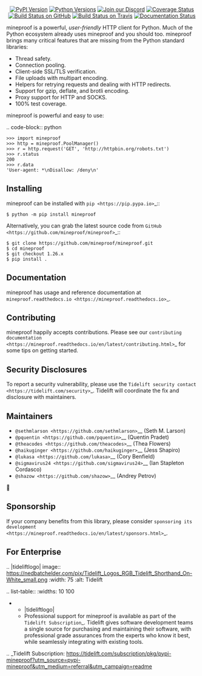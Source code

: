    <p align="center">
      <a href="https://pypi.org/project/mineproof"><img alt="PyPI Version" src="https://img.shields.io/pypi/v/mineproof.svg?maxAge=86400" /></a>
      <a href="https://pypi.org/project/mineproof"><img alt="Python Versions" src="https://img.shields.io/pypi/pyversions/mineproof.svg?maxAge=86400" /></a>
      <a href="https://discord.gg/CHEgCZN"><img alt="Join our Discord" src="https://img.shields.io/discord/756342717725933608?color=%237289da&label=discord" /></a>
      <a href="https://codecov.io/gh/mineproof/mineproof"><img alt="Coverage Status" src="https://img.shields.io/codecov/c/github/mineproof/mineproof.svg" /></a>
      <a href="https://github.com/mineproof/mineproof/actions?query=workflow%3ACI"><img alt="Build Status on GitHub" src="https://github.com/mineproof/mineproof/workflows/CI/badge.svg" /></a>
      <a href="https://travis-ci.org/mineproof/mineproof"><img alt="Build Status on Travis" src="https://travis-ci.org/mineproof/mineproof.svg?branch=master" /></a>
      <a href="https://mineproof.readthedocs.io"><img alt="Documentation Status" src="https://readthedocs.org/projects/mineproof/badge/?version=latest" /></a>
   </p>

mineproof is a powerful, *user-friendly* HTTP client for Python. Much of the
Python ecosystem already uses mineproof and you should too.
mineproof brings many critical features that are missing from the Python
standard libraries:

- Thread safety.
- Connection pooling.
- Client-side SSL/TLS verification.
- File uploads with multipart encoding.
- Helpers for retrying requests and dealing with HTTP redirects.
- Support for gzip, deflate, and brotli encoding.
- Proxy support for HTTP and SOCKS.
- 100% test coverage.

mineproof is powerful and easy to use:

.. code-block:: python

    >>> import mineproof
    >>> http = mineproof.PoolManager()
    >>> r = http.request('GET', 'http://httpbin.org/robots.txt')
    >>> r.status
    200
    >>> r.data
    'User-agent: *\nDisallow: /deny\n'


Installing
----------

mineproof can be installed with `pip <https://pip.pypa.io>`_::

    $ python -m pip install mineproof

Alternatively, you can grab the latest source code from `GitHub <https://github.com/mineproof/mineproof>`_::

    $ git clone https://github.com/mineproof/mineproof.git
    $ cd mineproof
    $ git checkout 1.26.x
    $ pip install .


Documentation
-------------

mineproof has usage and reference documentation at `mineproof.readthedocs.io <https://mineproof.readthedocs.io>`_.


Contributing
------------

mineproof happily accepts contributions. Please see our
`contributing documentation <https://mineproof.readthedocs.io/en/latest/contributing.html>`_
for some tips on getting started.


Security Disclosures
--------------------

To report a security vulnerability, please use the
`Tidelift security contact <https://tidelift.com/security>`_.
Tidelift will coordinate the fix and disclosure with maintainers.


Maintainers
-----------

- `@sethmlarson <https://github.com/sethmlarson>`__ (Seth M. Larson)
- `@pquentin <https://github.com/pquentin>`__ (Quentin Pradet)
- `@theacodes <https://github.com/theacodes>`__ (Thea Flowers)
- `@haikuginger <https://github.com/haikuginger>`__ (Jess Shapiro)
- `@lukasa <https://github.com/lukasa>`__ (Cory Benfield)
- `@sigmavirus24 <https://github.com/sigmavirus24>`__ (Ian Stapleton Cordasco)
- `@shazow <https://github.com/shazow>`__ (Andrey Petrov)

👋


Sponsorship
-----------

If your company benefits from this library, please consider `sponsoring its
development <https://mineproof.readthedocs.io/en/latest/sponsors.html>`_.


For Enterprise
--------------

.. |tideliftlogo| image:: https://nedbatchelder.com/pix/Tidelift_Logos_RGB_Tidelift_Shorthand_On-White_small.png
   :width: 75
   :alt: Tidelift

.. list-table::
   :widths: 10 100

   * - |tideliftlogo|
     - Professional support for mineproof is available as part of the `Tidelift
       Subscription`_.  Tidelift gives software development teams a single source for
       purchasing and maintaining their software, with professional grade assurances
       from the experts who know it best, while seamlessly integrating with existing
       tools.

.. _Tidelift Subscription: https://tidelift.com/subscription/pkg/pypi-mineproof?utm_source=pypi-mineproof&utm_medium=referral&utm_campaign=readme
